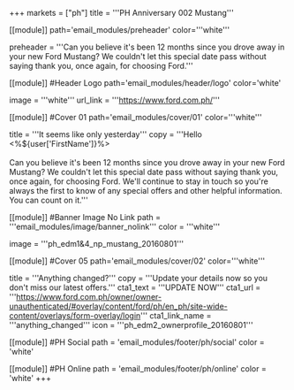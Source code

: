 +++
markets = ["ph"]
title = '''PH Anniversary 002 Mustang'''

[[module]]
path='email_modules/preheader'
color='''white'''

preheader = '''Can you believe it's been 12 months since you drove away in your new Ford Mustang? We couldn't let this special date pass without saying thank you, once again, for choosing Ford.'''

[[module]] #Header Logo
path='email_modules/header/logo'
color='white'

  image = '''white'''
  url_link = '''https://www.ford.com.ph/'''

[[module]] #Cover 01
path='email_modules/cover/01'
color='''white'''
 
  title = '''It seems like only yesterday'''
  copy = '''Hello <%${user['FirstName']}%><br /><br />Can you believe it's been 12 months since you drove away in your new Ford Mustang? We couldn't let this special date pass without saying thank you, once again, for choosing Ford. We'll continue to stay in touch so you're always the first to know of any special offers and other helpful information.<br />You can count on it.'''

[[module]] #Banner Image No Link
path = '''email_modules/image/banner_nolink'''
color = '''white'''

  image = '''ph_edm1&4_np_mustang_20160801'''

[[module]] #Cover 05
path='email_modules/cover/02'
color='''white'''

  title = '''Anything changed?'''
  copy = '''Update your details now so you don't miss our latest offers.'''
  cta1_text = '''UPDATE NOW'''
  cta1_url = '''https://www.ford.com.ph/owner/owner-unauthenticated/#overlay/content/ford/ph/en_ph/site-wide-content/overlays/form-overlay/login'''
  cta1_link_name = '''anything_changed'''
  icon = '''ph_edm2_ownerprofile_20160801'''

[[module]] #PH Social
path = 'email_modules/footer/ph/social'
color = 'white'

[[module]] #PH Online
path = 'email_modules/footer/ph/online'
color = 'white'
+++